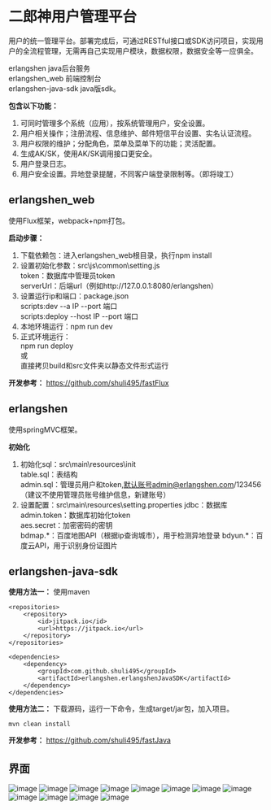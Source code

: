 # 二郎神用户管理平台
用户的统一管理平台。部署完成后，可通过RESTful接口或SDK访问项目，实现用户的全流程管理，无需再自己实现用户模块，数据权限，数据安全等一应俱全。

erlangshen java后台服务\
erlangshen_web 前端控制台\
erlangshen-java-sdk java版sdk。

**包含以下功能：**
1. 可同时管理多个系统（应用），按系统管理用户，安全设置。
2. 用户相关操作；注册流程、信息维护、邮件短信平台设置、实名认证流程。
3. 用户权限的维护；分配角色，菜单及菜单下的功能；灵活配置。
4. 生成AK/SK，使用AK/SK调用接口更安全。
5. 用户登录日志。
6. 用户安全设置。异地登录提醒，不同客户端登录限制等。（即将竣工）


## erlangshen_web
使用Flux框架，webpack+npm打包。

**启动步骤：**
1. 下载依赖包：进入erlangshen_web根目录，执行npm install
2. 设置初始化参数：src\js\common\setting.js\
    token：数据库中管理员token\
    serverUrl：后端url（例如http://127.0.0.1:8080/erlangshen）
3. 设置运行ip和端口：package.json\
    scripts:dev --a IP --port 端口\
    scripts:deploy --host IP --port 端口
3. 本地环境运行：npm run dev
3. 正式环境运行：\
    npm run deploy\
    或\
    直接拷贝build和src文件夹以静态文件形式运行

**开发参考：**
https://github.com/shuli495/fastFlux


## erlangshen
使用springMVC框架。

**初始化**
1. 初始化sql：src\main\resources\init\
    table.sql：表结构\
    admin.sql：管理员用户和token,默认账号admin@erlangshen.com/123456（建议不使用管理员账号维护信息，新建账号）
2. 设置配置：src\main\resources\setting.properties
    jdbc：数据库\
    admin.token：数据库初始化token\
    aes.secret：加密密码的密钥\
    bdmap.\*：百度地图API（根据ip查询城市），用于检测异地登录
    bdyun.\*：百度云API，用于识别身份证图片

## erlangshen-java-sdk
**使用方法一：**
使用maven
```
<repositories>
    <repository>
        <id>jitpack.io</id>
        <url>https://jitpack.io</url>
    </repository>
</repositories>

<dependencies>
    <dependency>
        <groupId>com.github.shuli495</groupId>
        <artifactId>erlangshen.erlangshenJavaSDK</artifactId>
    </dependency>
</dependencies>
```
**使用方法二：**
下载源码，运行一下命令，生成target/jar包，加入项目。

```
mvn clean install
```



**开发参考：**
https://github.com/shuli495/fastJava


## 界面
![image](http://p8d55ld0z.bkt.clouddn.com/erlangshen/0.png)
![image](http://p8d55ld0z.bkt.clouddn.com/erlangshen/1.png)
![image](http://p8d55ld0z.bkt.clouddn.com/erlangshen/2.png)
![image](http://p8d55ld0z.bkt.clouddn.com/erlangshen/3.png)
![image](http://p8d55ld0z.bkt.clouddn.com/erlangshen/4.png)
![image](http://p8d55ld0z.bkt.clouddn.com/erlangshen/5.png)
![image](http://p8d55ld0z.bkt.clouddn.com/erlangshen/6.png)
![image](http://p8d55ld0z.bkt.clouddn.com/erlangshen/7.png)
![image](http://p8d55ld0z.bkt.clouddn.com/erlangshen/8.png)
![image](http://p8d55ld0z.bkt.clouddn.com/erlangshen/9.png)
![image](http://p8d55ld0z.bkt.clouddn.com/erlangshen/10.png)
![image](http://p8d55ld0z.bkt.clouddn.com/erlangshen/11.png)
